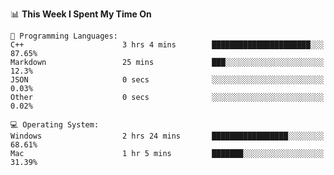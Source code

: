 
<!--START_SECTION:waka-->
📊 **This Week I Spent My Time On** 

```text
💬 Programming Languages: 
C++                      3 hrs 4 mins        ██████████████████████░░░   87.65% 
Markdown                 25 mins             ███░░░░░░░░░░░░░░░░░░░░░░   12.3% 
JSON                     0 secs              ░░░░░░░░░░░░░░░░░░░░░░░░░   0.03% 
Other                    0 secs              ░░░░░░░░░░░░░░░░░░░░░░░░░   0.02%

💻 Operating System: 
Windows                  2 hrs 24 mins       █████████████████░░░░░░░░   68.61% 
Mac                      1 hr 5 mins         ███████░░░░░░░░░░░░░░░░░░   31.39%

```


<!--END_SECTION:waka-->
